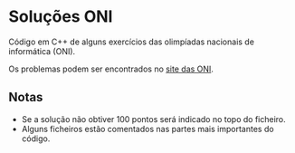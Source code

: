 # Soluções ONI
Código em C++ de alguns exercícios das olimpíadas nacionais de informática (ONI).

Os problemas podem ser encontrados no [site das ONI](https://oni.dcc.fc.up.pt/problemas).

## Notas
- Se a solução não obtiver 100 pontos será indicado no topo do ficheiro.
- Alguns ficheiros estão comentados nas partes mais importantes do código.
